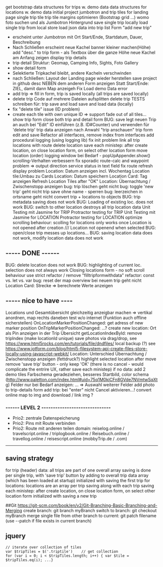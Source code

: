 
get bootstrap
data structures for trips w. demo data
data structures for locations w. demo data
initial project
jumbotron and trip tiles for landing page
single trip tile
trip tile margins optimieren (Bootstrap grid ...)
womo foto suchen und als Jumbotron Hintergrund
save single trip locally
load single trip from local store
load json data into trip list
Form "add new trip" 
- erscheint unter Jumbotron mit 
  Ort Start/Ende, Startdatum, Dauer, Beschreibung
- Nach Schließen erscheint neue Kachel 
banner kleiner machen(Höhe)
add "desc." to trip form - als Textbox über die ganze Höhe
neue Kachel am Anfang zeigen
display trip details
- trip detail Struktur: Geomap, Camping Info, Sights, Foto Gallery
- show detail form
- Selektierte Tripkachel bleibt, andere Kacheln verschwinden
- nach Schließen: Layout der Landing page wieder herstellen
save project in github 
desc NEBEN dem anderen Form anzeigen
Statt Start/Ende: ZIEL, damit dann Map anzeigeh
Fix Load demo Data error
- add trip => fill in form, trip is saved locally (all trips are saved locally)
- delete trip
Code auf mehrere Dateien aufsplitten
delete trip
TESTS schreiben für: trip save and load 
save and load data (locally)
- fix "delete tile" issue (ID problem)
- create each tile with own unique ID => support fade out of all tiles...
show trip form 
close both trip and detail form 
BUG: save legt neuen Trip an auch bei "Edit"
ID einführen (z.B. ID#Counter) und verwenden für 'delete trip'
trip data anzeigen nach Anwahl "trip anschauen" 
trip form edit and save
Refactor all interfaces, remove index from interfaces
add procedural logging (using logging lib)
fix init problem
link all trip locations with route
delete location
save each ministep: after create location, on close location form, on select other location form
move location (order)
logging window bei Bedarf - popUpAppender.show()
scrolling-Verhalten verbessern
fix sporadic route-calc and waypoint problem => output direction service status in text field
fix route refresh display problem
Location: Datum anzeigen incl. Wochentag
Location tile:Umbau zu Cards
Location: Datum speichern 
Location Card: Tag anzeigen 
Refresh Location Tiles after "OK"
Location: Übernachtung / Zwischenstopp anzeigen 
bug: trip löschen geht nicht
bug: toggle 'new trip' geht nicht
trip save ohne name - sperren
bug: leerzeichen in ortsname geht nicht
convert trip + locations to objects 
BUG: trip metadata saving does not work
BUG: Loading of existing loc. does not work 
BUG: switch to other location destroys all trip location data
Unit Testing mit Jasmine for TRIP
Protractor testing for TRIP
Unit Testing mit Jasmine for LOCATION
Protractor testing for LOCATION
optimize scrolling behaviour: scolling for locations only works once
Location is not opened after creation  /// Location not openend when selected
BUG: open/close trip messes up locations...
BUG: saving location data does not work, modify location data does not work
## ----- DONE ------
BUG: delete location does not work
BUG: highlighting of current loc. selection does not always work
Closing locations form - no soft scroll behaviour
use strict
refactor / remove "filltripformwithdata"
refactor: const vs. let vs. var
bug: reset der map overview bei neuem trip geht nicht
Location Card: Strecke => berechnete Werte anzeigen 
## ----- nice to have ----
Locations und Gesamtübersicht gleichzeitig anzeigbar machen => vertikal anordnen, map rechts daneben
test w/o internet (Funktion auch offline sicherstellen)
OnLocationMarkerPositionChanged: get adress of new marker position
OnTripMarkerPositionChanged: ...?
create new location: Ort als Pin anzeigen in der Trip Übersicht
getLocationIndexById: remove tripIndex (make locationId unique)
save photos via drag/drop, see https://www.html5rocks.com/en/tutorials/file/dndfiles/
local backup (?) see https://www.jotform.com/blog/html5-filesystem-api-create-files-store-locally-using-javascript-webkit/ 
Location: Unterschied Übernachtung / Zwischenstopp anzeigen (fettdruck?)
highlight selected location after move
remove 'save trip' button - only keep 'OK' (there is no cancel - would complicate the entrire UX, rather save each ministep)
if no data: add 2 demo tiles
Farbschema geradeziehen, besseres Startbild, 
color schema (http://www.paletton.com/index.html#uid=75q1M0kiCFn8GVde7NVmtwSqXtg)
Felder nur bei Bedarf anzeigen: ... => Auswahl weiterer Felder
add photo to trip-details form
add trip: bei "enter" nicht Cancel aktivieren...!
convert online map to img and download / link img ?

### ------ LEVEL 2 ------------------------------
- Prio2: zentrale Datenspeicherung
- Prio2: Pins mit Route verbinden
- Prio2: Route mit anderen teilen
domain: 
reiselog.online / 
travelscript.online / 
triplogbook.online / Reisebuch.online / travellog.online / reisescript.online    (mobbyTrip.de / .com)


---------------------------------------------------------
## saving strategy
for trip (header) data: 
  all trips are part of one overall array
  saving is done per single trip, with 'save trip' button
  by adding to overall trip data array (which has been loaded at startup)
  initialized with saving the first trip
for locations:
  locations are an array per trip
  saving along with each trip
  saving each ministep: after create location, on close location form, on select other location form
  initialized with saving a new trip

##Git
    https://git-scm.com/book/en/v2/Git-Branching-Basic-Branching-and-Merging
    create branch:      git branch myBranch
    switch to branch:   git checkout myBranch
    merge single file from other branch to current: 
                        git patch <branch> filename   (use --patch if file exists in current branch)


## jquery
    // iterate over collection of tiles 
    var $tripTiles = $('.triptile')    // get collection 
    for (var i = 0; i < $tripTiles.length; i++) { var $tile = $tripTiles.eq(i); ...}